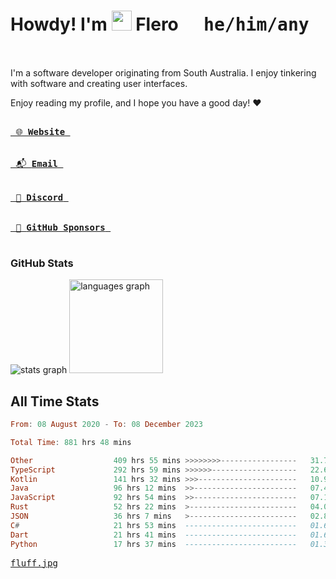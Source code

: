 # Howdy! I'm <img src="https://raw.githubusercontent.com/flerouwu/flerouwu/main/lil-cowboy.png?3" width="32" height="32" /> Flero <kbd>&nbsp; he/him/any &nbsp;</kbd>

I'm a software developer originating from South Australia. I enjoy tinkering with software and creating user interfaces.

Enjoy reading my profile, and I hope you have a good day! :heart:

<a href="https://flero.dev/">
    <kbd>
        <br>
        &nbsp;🌐 <strong>Website</strong>&nbsp;
        <br>
        <br>
    </kbd>
    </a>

<a href="mailto:flero@flero.dev">
    <kbd>
        <br>
        &nbsp;📬 <strong>Email</strong>&nbsp;
        <br>
        <br>
    </kbd>
</a>

<a href="https://discord.com/users/1059375676769189938">
    <kbd>
        <br>
        &nbsp;💬 <strong>Discord</strong>&nbsp;
        <br>
        <br>
    </kbd>
</a>

<a href="https://github.com/sponsors/flerouwu">
    <kbd>
        <br>
        &nbsp;🩷 <strong>GitHub Sponsors</strong>&nbsp;
        <br>
        <br>
    </kbd>
</a>

### GitHub Stats
<!-- <p> allows it to be shown side-by-side -->
<div>
  <img src="https://github-readme-stats.vercel.app/api?hide_title=true&hide_rank=false&show_icons=true&include_all_commits=true&count_private=true&disable_animations=true&theme=github_dark&locale=en&hide_border=true&username=flerouwu" alt="stats graph"  />
  <img src="https://github-readme-stats.vercel.app/api/top-langs?locale=en&hide_title=false&langs_count=5&theme=github_dark&hide_border=true&username=flerouwu&layout=compact" alt="languages graph" height="150"  />
</div>

## All Time Stats

<!--START_SECTION:waka-->

```haskell
From: 08 August 2020 - To: 08 December 2023

Total Time: 881 hrs 48 mins

Other                  409 hrs 55 mins >>>>>>>>-----------------   31.73 %
TypeScript             292 hrs 59 mins >>>>>>-------------------   22.68 %
Kotlin                 141 hrs 32 mins >>>----------------------   10.96 %
Java                   96 hrs 12 mins  >>-----------------------   07.45 %
JavaScript             92 hrs 54 mins  >>-----------------------   07.19 %
Rust                   52 hrs 22 mins  >------------------------   04.05 %
JSON                   36 hrs 7 mins   >------------------------   02.80 %
C#                     21 hrs 53 mins  -------------------------   01.69 %
Dart                   21 hrs 41 mins  -------------------------   01.68 %
Python                 17 hrs 37 mins  -------------------------   01.36 %
```

<!--END_SECTION:waka-->

<a href="https://raw.githubusercontent.com/flerouwu/flerouwu/main/fluff.jpg">
  <kbd>fluff.jpg</kbd>
</a>
